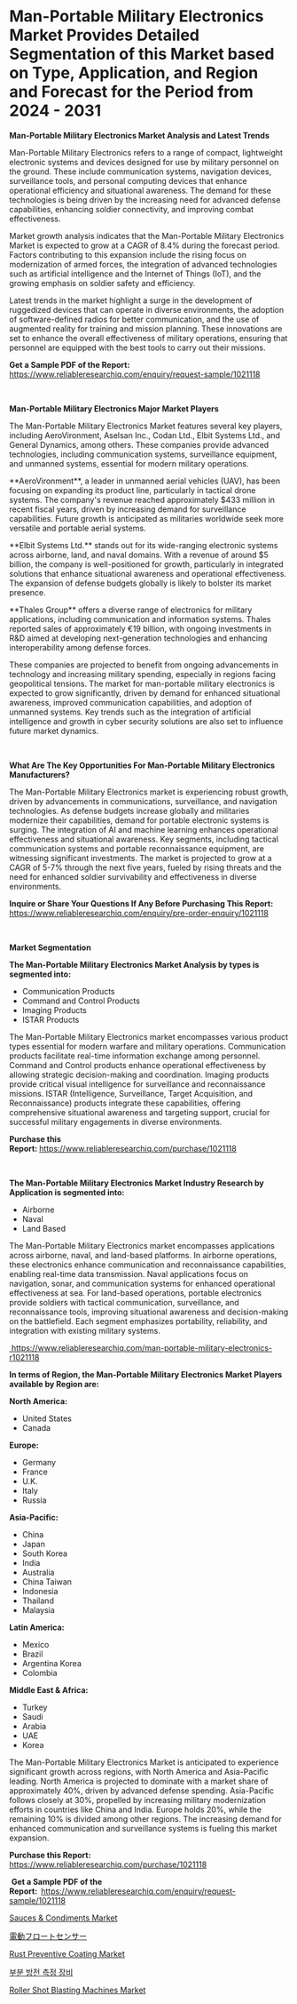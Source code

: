 <p><h1>Man-Portable Military Electronics Market Provides Detailed Segmentation of this Market based on Type, Application, and Region and Forecast for the Period from 2024 - 2031</h1></p><p><strong>Man-Portable Military Electronics Market Analysis and Latest Trends</strong></p>
<p><p>Man-Portable Military Electronics refers to a range of compact, lightweight electronic systems and devices designed for use by military personnel on the ground. These include communication systems, navigation devices, surveillance tools, and personal computing devices that enhance operational efficiency and situational awareness. The demand for these technologies is being driven by the increasing need for advanced defense capabilities, enhancing soldier connectivity, and improving combat effectiveness.</p><p>Market growth analysis indicates that the Man-Portable Military Electronics Market is expected to grow at a CAGR of 8.4% during the forecast period. Factors contributing to this expansion include the rising focus on modernization of armed forces, the integration of advanced technologies such as artificial intelligence and the Internet of Things (IoT), and the growing emphasis on soldier safety and efficiency. </p><p>Latest trends in the market highlight a surge in the development of ruggedized devices that can operate in diverse environments, the adoption of software-defined radios for better communication, and the use of augmented reality for training and mission planning. These innovations are set to enhance the overall effectiveness of military operations, ensuring that personnel are equipped with the best tools to carry out their missions.</p></p>
<p><strong>Get a Sample PDF of the Report:&nbsp;</strong> <a href="https://www.reliableresearchiq.com/enquiry/request-sample/1021118">https://www.reliableresearchiq.com/enquiry/request-sample/1021118</a></p>
<p>&nbsp;</p>
<p><strong>Man-Portable Military Electronics Major Market Players</strong></p>
<p><p>The Man-Portable Military Electronics Market features several key players, including AeroVironment, Aselsan Inc., Codan Ltd., Elbit Systems Ltd., and General Dynamics, among others. These companies provide advanced technologies, including communication systems, surveillance equipment, and unmanned systems, essential for modern military operations.</p><p>**AeroVironment**, a leader in unmanned aerial vehicles (UAV), has been focusing on expanding its product line, particularly in tactical drone systems. The company's revenue reached approximately $433 million in recent fiscal years, driven by increasing demand for surveillance capabilities. Future growth is anticipated as militaries worldwide seek more versatile and portable aerial systems.</p><p>**Elbit Systems Ltd.** stands out for its wide-ranging electronic systems across airborne, land, and naval domains. With a revenue of around $5 billion, the company is well-positioned for growth, particularly in integrated solutions that enhance situational awareness and operational effectiveness. The expansion of defense budgets globally is likely to bolster its market presence.</p><p>**Thales Group** offers a diverse range of electronics for military applications, including communication and information systems. Thales reported sales of approximately €19 billion, with ongoing investments in R&D aimed at developing next-generation technologies and enhancing interoperability among defense forces.</p><p>These companies are projected to benefit from ongoing advancements in technology and increasing military spending, especially in regions facing geopolitical tensions. The market for man-portable military electronics is expected to grow significantly, driven by demand for enhanced situational awareness, improved communication capabilities, and adoption of unmanned systems. Key trends such as the integration of artificial intelligence and growth in cyber security solutions are also set to influence future market dynamics.</p></p>
<p>&nbsp;</p>
<p><strong>What Are The Key Opportunities For Man-Portable Military Electronics Manufacturers?</strong></p>
<p><p>The Man-Portable Military Electronics market is experiencing robust growth, driven by advancements in communications, surveillance, and navigation technologies. As defense budgets increase globally and militaries modernize their capabilities, demand for portable electronic systems is surging. The integration of AI and machine learning enhances operational effectiveness and situational awareness. Key segments, including tactical communication systems and portable reconnaissance equipment, are witnessing significant investments. The market is projected to grow at a CAGR of 5-7% through the next five years, fueled by rising threats and the need for enhanced soldier survivability and effectiveness in diverse environments.</p></p>
<p><strong>Inquire or Share Your Questions If Any Before Purchasing This Report:</strong> <a href="https://www.reliableresearchiq.com/enquiry/pre-order-enquiry/1021118">https://www.reliableresearchiq.com/enquiry/pre-order-enquiry/1021118</a></p>
<p>&nbsp;</p>
<p><strong>Market Segmentation</strong></p>
<p><strong>The Man-Portable Military Electronics Market Analysis by types is segmented into:</strong></p>
<p><ul><li>Communication Products</li><li>Command and Control Products</li><li>Imaging Products</li><li>ISTAR Products</li></ul></p>
<p><p>The Man-Portable Military Electronics market encompasses various product types essential for modern warfare and military operations. Communication products facilitate real-time information exchange among personnel. Command and Control products enhance operational effectiveness by allowing strategic decision-making and coordination. Imaging products provide critical visual intelligence for surveillance and reconnaissance missions. ISTAR (Intelligence, Surveillance, Target Acquisition, and Reconnaissance) products integrate these capabilities, offering comprehensive situational awareness and targeting support, crucial for successful military engagements in diverse environments.</p></p>
<p><strong>Purchase this Report:&nbsp;</strong><a href="https://www.reliableresearchiq.com/purchase/1021118">https://www.reliableresearchiq.com/purchase/1021118</a></p>
<p>&nbsp;</p>
<p><strong>The Man-Portable Military Electronics Market Industry Research by Application is segmented into:</strong></p>
<p><ul><li>Airborne</li><li>Naval</li><li>Land Based</li></ul></p>
<p><p>The Man-Portable Military Electronics market encompasses applications across airborne, naval, and land-based platforms. In airborne operations, these electronics enhance communication and reconnaissance capabilities, enabling real-time data transmission. Naval applications focus on navigation, sonar, and communication systems for enhanced operational effectiveness at sea. For land-based operations, portable electronics provide soldiers with tactical communication, surveillance, and reconnaissance tools, improving situational awareness and decision-making on the battlefield. Each segment emphasizes portability, reliability, and integration with existing military systems.</p></p>
<p><a href="https://www.reliableresearchiq.com/man-portable-military-electronics-r1021118">&nbsp;https://www.reliableresearchiq.com/man-portable-military-electronics-r1021118</a></p>
<p><strong>In terms of Region, the Man-Portable Military Electronics Market Players available by Region are:</strong></p>
<p>
    <p> <strong> North America: </strong>
        <ul>
            <li>United States</li>
            <li>Canada</li>
        </ul>
        </p> 
    <p> <strong> Europe: </strong>
        <ul>
            <li>Germany</li>
            <li>France</li>
            <li>U.K.</li>
            <li>Italy</li>
            <li>Russia</li>
        </ul>
        </p> 
    <p> <strong> Asia-Pacific: </strong>
        <ul>
            <li>China</li>
            <li>Japan</li>
            <li>South Korea</li>
            <li>India</li>
            <li>Australia</li>
            <li>China Taiwan</li>
            <li>Indonesia</li>
            <li>Thailand</li>
            <li>Malaysia</li>
        </ul>
        </p> 
    <p> <strong> Latin America: </strong>
        <ul>
            <li>Mexico</li>
            <li>Brazil</li>
            <li>Argentina Korea</li>
            <li>Colombia</li>
        </ul>
        </p> 
    <p> <strong> Middle East & Africa: </strong>
        <ul>
            <li>Turkey</li>
            <li>Saudi</li>
            <li>Arabia</li>
            <li>UAE</li>
            <li>Korea</li>
        </ul>
    </p>
    </p>
<p><p>The Man-Portable Military Electronics Market is anticipated to experience significant growth across regions, with North America and Asia-Pacific leading. North America is projected to dominate with a market share of approximately 40%, driven by advanced defense spending. Asia-Pacific follows closely at 30%, propelled by increasing military modernization efforts in countries like China and India. Europe holds 20%, while the remaining 10% is divided among other regions. The increasing demand for enhanced communication and surveillance systems is fueling this market expansion.</p></p>
<p><strong>Purchase this Report: </strong><a href="https://www.reliableresearchiq.com/purchase/1021118">https://www.reliableresearchiq.com/purchase/1021118</a></p>
<p>&nbsp;<strong>Get a Sample PDF of the Report:&nbsp;&nbsp;</strong><a href="https://www.reliableresearchiq.com/enquiry/request-sample/1021118">https://www.reliableresearchiq.com/enquiry/request-sample/1021118</a></p>
<p><strong></strong></p>
<p><p><a href="https://www.linkedin.com/pulse/sauces-condiments-market-share-new-trends-analysis-its-type-nlqqc?trackingId=ABZRtDviQ9SZZUO2m8g6pQ%3D%3D">Sauces & Condiments Market</a></p><p><a href="https://medium.com/@opalkilback2023/electric-float-sensors-market-%E3%81%AE%E3%82%B0%E3%83%AD%E3%83%BC%E3%83%90%E3%83%AB%E5%B8%82%E5%A0%B4%E6%A6%82%E8%A6%81%E3%81%AF-%E4%B8%96%E7%95%8C%E3%81%8A%E3%82%88%E3%81%B3%E4%B8%BB%E8%A6%81%E5%B8%82%E5%A0%B4%E3%81%AB%E3%81%8A%E3%81%91%E3%82%8B%E6%A5%AD%E7%95%8C%E3%81%AB%E5%BD%B1%E9%9F%BF%E3%82%92%E4%B8%8E%E3%81%88%E3%82%8B%E4%B8%BB%E8%A6%81%E3%81%AA%E3%83%88%E3%83%AC%E3%83%B3%E3%83%89%E3%81%AB%E3%81%A4%E3%81%84%E3%81%A6-%E7%8B%AC%E8%87%AA%E3%81%AE%E8%A6%96%E7%82%B9%E3%82%92%E6%8F%90%E4%BE%9B%E3%81%97%E3%81%BE%E3%81%99-2d912f2d2ec1">電動フロートセンサー</a></p><p><a href="https://issuu.com/reportprime-2/docs/rust-preventive-coating-market-size_9b3bc51d42e702">Rust Preventive Coating Market</a></p><p><a href="https://medium.com/@samiaahmed980/%EC%84%B8%EA%B3%84-partial-discharge-measuring-equipment-market-%EC%9D%80-2024%EC%97%90%EC%84%9C-2031%EB%A1%9C-%EC%97%B0%ED%8F%89%EA%B7%A0-%EC%A6%9D%EA%B0%80%EC%9C%A8%EC%9D%84-%EB%B3%B4%EC%9D%BC-%EA%B2%83%EC%9C%BC%EB%A1%9C-%EC%98%88%EC%83%81%EB%90%A9%EB%8B%88%EB%8B%A4-10c5f7198924">부분 방전 측정 장비</a></p><p><a href="https://medium.com/@vncentbarrett644/the-roller-shot-blasting-machines-market-report-analyzes-important-operational-and-performance-0262f26ca7b6">Roller Shot Blasting Machines Market</a></p></p>
